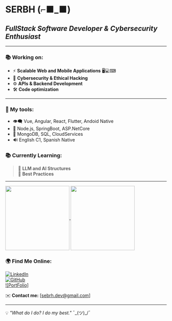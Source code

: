 # SERBH (⌐■_■) 
## *FullStack Software Developer & Cybersecurity Enthusiast*  

---

### 📚 **Working on:**  
- ⚡ **Scalable Web and Mobile Applications** 🖥💻⌨  
- 🔐 **Cybersecurity & Ethical Hacking**  
- ⚙️ **APIs & Backend Development**  
- 🛠️ **Code optimization**    
---

### 🔧 **My tools:**
- 👁‍🗨 Vue, Angular, React, Flutter, Andoid Native
- 🎯 Node.js, SpringBoot, ASP.NetCore
- 📄 MongoDB, SQL, CloudServices
- 🔊 English C1, Spanish Native

### 📚 **Currently Learning:**  
> 🧠 **LLM and AI Structures**  
> 📖 **Best Practices**

---

<a href="https://github.com/SEBRH">
  <img height=200 align="center" src="https://github-readme-stats.vercel.app/api?username=SEBRH" />
</a>
<a href="https://github.com/SEBRH">
  <img height=200 align="center" src="https://github-readme-stats.vercel.app/api/top-langs?username=SEBRH&layout=compact&langs_count=8&card_width=320" />
</a>


### 🌍 **Find Me Online:**  
[![LinkedIn](https://img.shields.io/badge/-LinkedIn-0077B5?style=flat&logo=linkedin&logoColor=white)](https://www.linkedin.com/in/sebastian-ramirez-hoffmann-386877291/)  
[![GitHub](https://img.shields.io/badge/-GitHub-181717?style=flat&logo=github&logoColor=white)](https://github.com/SEBRH)  
[![PortFolio]](https://sebrhdev.netlify.app/home)  

✉️ **Contact me:** [sebrh.dev@gmail.com]  

---

💡 *"What do I do? I do my best."* ¯\_(ツ)_/¯
